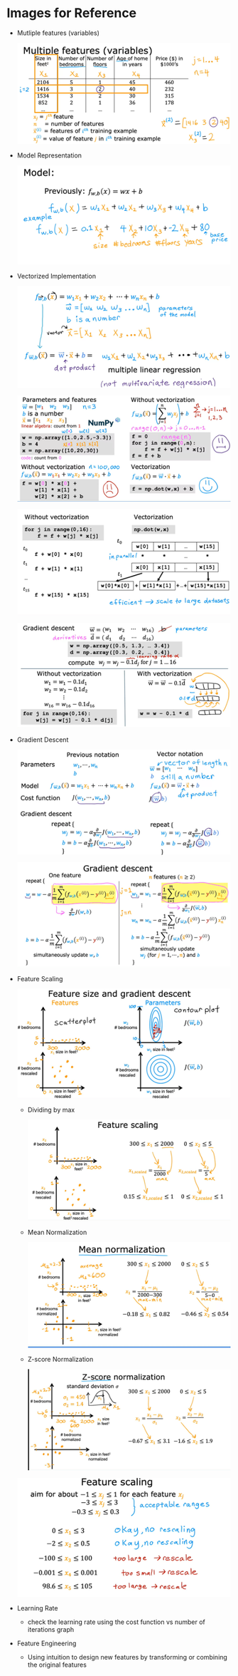 # Images for Reference

- Mutliple features (variables)

    ![alt text](image.png)

- Model Representation

    ![alt text](image-1.png)

- Vectorized Implementation

    ![alt text](image-2.png)

    ![alt text](image-3.png)

    ![alt text](image-4.png)

    ![alt text](image-5.png)

- Gradient Descent

    ![alt text](image-6.png)

    ![alt text](image-7.png)

- Feature Scaling

    ![alt text](image-8.png)

    - Dividing by max
       
        ![alt text](image-9.png)

    - Mean Normalization
    
        ![alt text](image-10.png)
        
    - Z-score Normalization
    
        ![alt text](image-11.png)

    ![alt text](image-12.png)

- Learning Rate

    - check the learning rate using the cost function vs number of iterations graph

- Feature Engineering

    - Using intuition to design new features by transforming or combining the original features
